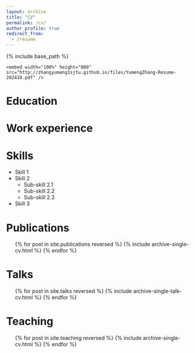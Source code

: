 ```yaml
---
layout: archive
title: "CV"
permalink: /cv/
author_profile: true
redirect_from:
  - /resume
---
```

{% include base_path %}

`<embed width="100%" height="800" src="http://zhangyumeng1sjtu.github.io/files/YumengZhang-Resume-202410.pdf" />`

Education
=========

Work experience
===============

Skills
======

* Skill 1
* Skill 2
  * Sub-skill 2.1
  * Sub-skill 2.2
  * Sub-skill 2.3
* Skill 3

Publications
============

<ul>{% for post in site.publications reversed %}
    {% include archive-single-cv.html %}
  {% endfor %}</ul>

Talks
=====

<ul>{% for post in site.talks reversed %}
    {% include archive-single-talk-cv.html  %}
  {% endfor %}</ul>

Teaching
========

<ul>{% for post in site.teaching reversed %}
    {% include archive-single-cv.html %}
  {% endfor %}</ul>
